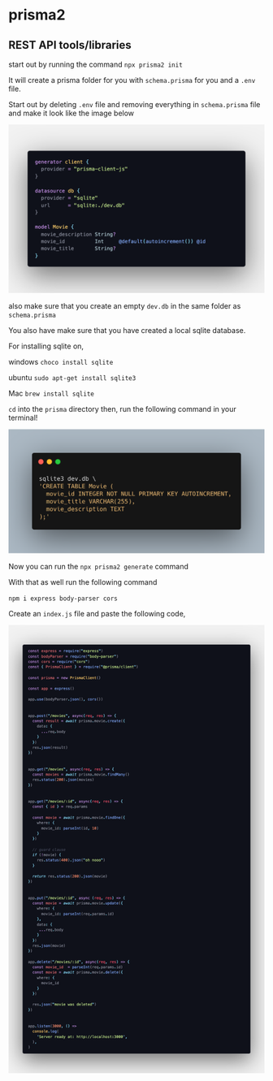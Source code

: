 # prisma2

## REST API tools/libraries

start out by running the command
`npx prisma2 init`


It will create a prisma folder for you
with `schema.prisma` for you and a `.env`
file.

Start out by deleting `.env` file and removing everything in `schema.prisma` file and make it look like the image below

![image over code](prisma.png)


also make sure that you create an empty `dev.db` in the same folder as `schema.prisma`


You also have make sure that you have created a local sqlite database.

For installing sqlite on,

windows 
`choco install sqlite`

ubuntu
`sudo apt-get install sqlite3`

Mac
`brew install sqlite`

`cd` into the `prisma` directory then, run the following command in your terminal! 


![sql](carbon.png)


Now you can run the `npx prisma2 generate` command

With that as well run the following command

`npm i express body-parser cors`

Create an `index.js` file and paste the following code,

![code](code3.png)
